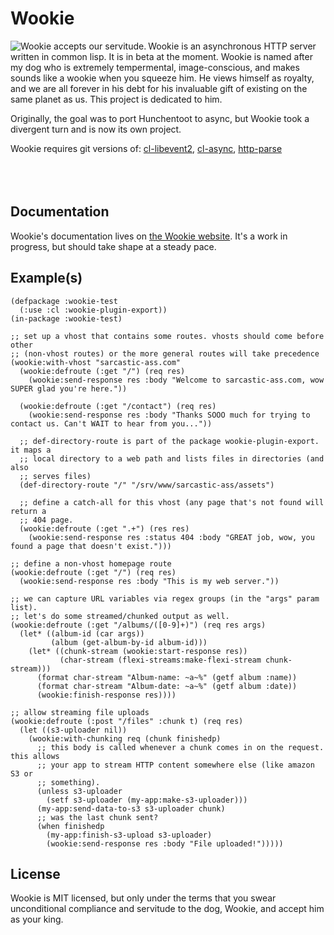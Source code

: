 Wookie
======
<img src="http://orthecreedence.github.com/wookie/wookie-smile_small.jpg"
     alt="Wookie accepts our servitude."
     align="left" />
Wookie is an asynchronous HTTP server written in common lisp. It is in beta at
the moment. Wookie is named after my dog who is extremely tempermental, 
image-conscious, and makes sounds like a wookie when you squeeze him. He views
himself as royalty, and we are all forever in his debt for his invaluable gift
of existing on the same planet as us. This project is dedicated to him.

Originally, the goal was to port Hunchentoot to async, but Wookie took a
divergent turn and is now its own project.

Wookie requires git versions of: [cl-libevent2](/orthecreedence/cl-libevent2),
[cl-async](/orthecreedence/cl-async), [http-parse](/orthecreedence/http-parse) 
<br><br><br><br>

Documentation
-------------
Wookie's documentation lives on [the Wookie website](http://orthecreedence.github.com/wookie).
It's a work in progress, but should take shape at a steady pace.

Example(s)
----------
```common-lisp
(defpackage :wookie-test
  (:use :cl :wookie-plugin-export))
(in-package :wookie-test)

;; set up a vhost that contains some routes. vhosts should come before other
;; (non-vhost routes) or the more general routes will take precedence
(wookie:with-vhost "sarcastic-ass.com"
  (wookie:defroute (:get "/") (req res)
    (wookie:send-response res :body "Welcome to sarcastic-ass.com, wow SUPER glad you're here."))

  (wookie:defroute (:get "/contact") (req res)
    (wookie:send-response res :body "Thanks SOOO much for trying to contact us. Can't WAIT to hear from you..."))

  ;; def-directory-route is part of the package wookie-plugin-export. it maps a
  ;; local directory to a web path and lists files in directories (and also
  ;; serves files)
  (def-directory-route "/" "/srv/www/sarcastic-ass/assets")

  ;; define a catch-all for this vhost (any page that's not found will return a
  ;; 404 page.
  (wookie:defroute (:get ".+") (res res)
    (wookie:send-response res :status 404 :body "GREAT job, wow, you found a page that doesn't exist.")))

;; define a non-vhost homepage route
(wookie:defroute (:get "/") (req res)
  (wookie:send-response res :body "This is my web server."))

;; we can capture URL variables via regex groups (in the "args" param list).
;; let's do some streamed/chunked output as well.
(wookie:defroute (:get "/albums/([0-9]+)") (req res args)
  (let* ((album-id (car args))
         (album (get-album-by-id album-id)))
    (let* ((chunk-stream (wookie:start-response res))
           (char-stream (flexi-streams:make-flexi-stream chunk-stream)))
      (format char-stream "Album-name: ~a~%" (getf album :name))
      (format char-stream "Album-date: ~a~%" (getf album :date))
      (wookie:finish-response res))))

;; allow streaming file uploads
(wookie:defroute (:post "/files" :chunk t) (req res)
  (let ((s3-uploader nil))
    (wookie:with-chunking req (chunk finishedp)
      ;; this body is called whenever a chunk comes in on the request. this allows
      ;; your app to stream HTTP content somewhere else (like amazon S3 or
      ;; something).
      (unless s3-uploader
        (setf s3-uploader (my-app:make-s3-uploader)))
      (my-app:send-data-to-s3 s3-uploader chunk)
      ;; was the last chunk sent?
      (when finishedp
        (my-app:finish-s3-upload s3-uploader)
        (wookie:send-response res :body "File uploaded!")))))
```

License
-------
Wookie is MIT licensed, but only under the terms that you swear unconditional
compliance and servitude to the dog, Wookie, and accept him as your king.
